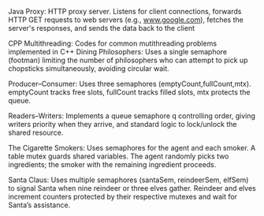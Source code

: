 Java Proxy: HTTP proxy server. Listens for client connections, forwards HTTP GET requests to web servers (e.g., www.google.com), fetches the server's responses, and sends the data back to the client

CPP Multithreading: Codes for common mutithreading problems implemented in C++
  Dining Philosophers: Uses a single semaphore (footman) limiting the number of philosophers who can attempt to pick up chopsticks simultaneously, avoiding circular wait. 

  Producer–Consumer: Uses three semaphores (emptyCount,fullCount,mtx). emptyCount tracks free slots, fullCount tracks filled slots, mtx protects the queue.

  Readers–Writers: Implements a queue semaphore q controlling order, giving writers priority when they arrive, and standard logic to lock/unlock the shared resource.

  The Cigarette Smokers: Uses semaphores for the agent and each smoker. A table mutex guards shared variables. The agent randomly picks two ingredients; the smoker with the remaining ingredient proceeds.

  Santa Claus: Uses multiple semaphores (santaSem, reindeerSem, elfSem) to signal Santa when nine reindeer or three elves gather. Reindeer and elves increment counters protected by their respective mutexes and wait for Santa’s assistance. 
